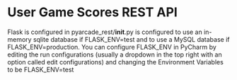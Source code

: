 # User Game Scores REST API
Flask is configured in pyarcade_rest/__init__.py is configured to use an in-memory sqlite database if FLASK_ENV=test and to use a MySQL database if FLASK_ENV=production. You can configure FLASK_ENV in PyCharm by editing the run configurations (usually a dropdown in the top right with an option called edit configurations) and changing the Environment Variables to be FLASK_ENV=test


